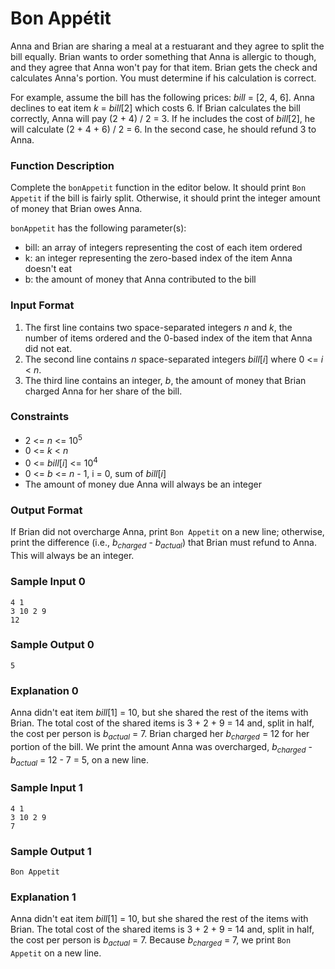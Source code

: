 # Bon Appétit

Anna and Brian are sharing a meal at a restuarant and they agree to split the bill equally. Brian wants to order something that Anna is allergic to though, and they agree that Anna won't pay for that item. Brian gets the check and calculates Anna's portion. You must determine if his calculation is correct.

For example, assume the bill has the following prices: _bill_ = [2, 4, 6]. Anna declines to eat item _k_ = _bill_[2] which costs 6. If Brian calculates the bill correctly, Anna will pay (2 + 4) / 2 = 3. If he includes the cost of _bill_[2], he will calculate (2 + 4 + 6) / 2 = 6. In the second case, he should refund 3 to Anna.

### Function Description

Complete the `bonAppetit` function in the editor below. It should print `Bon Appetit` if the bill is fairly split. Otherwise, it should print the integer amount of money that Brian owes Anna.

`bonAppetit` has the following parameter(s):

* bill: an array of integers representing the cost of each item ordered
* k: an integer representing the zero-based index of the item Anna doesn't eat
* b: the amount of money that Anna contributed to the bill

### Input Format

1. The first line contains two space-separated integers _n_ and _k_, the number of items ordered and the 0-based index of the item that Anna did not eat. 
2. The second line contains _n_ space-separated integers _bill_[_i_] where 0 <= _i_ < _n_. 
3. The third line contains an integer, _b_, the amount of money that Brian charged Anna for her share of the bill.

### Constraints

* 2 <= _n_ <= 10<sup>5</sup>
* 0 <= _k_ < _n_
* 0 <= _bill_[_i_] <= 10<sup>4</sup>
* 0 <= _b_ <= _n_ - 1, i = 0, sum of _bill_[_i_]
* The amount of money due Anna will always be an integer

### Output Format

If Brian did not overcharge Anna, print `Bon Appetit` on a new line; otherwise, print the difference (i.e., _b_<sub>_charged_</sub> - _b_<sub>_actual_</sub>) that Brian must refund to Anna. This will always be an integer.

### Sample Input 0
```
4 1
3 10 2 9
12
```
### Sample Output 0
```
5
```
### Explanation 0
 
Anna didn't eat item _bill_[1] = 10, but she shared the rest of the items with Brian. The total cost of the shared items is 3 + 2 + 9 = 14 and, split in half, the cost per person is _b_<sub>_actual_</sub> = 7. Brian charged her _b_<sub>_charged_</sub> = 12 for her portion of the bill. We print the amount Anna was overcharged, _b_<sub>_charged_</sub> - _b_<sub>_actual_</sub> = 12 - 7 = 5, on a new line.

### Sample Input 1
```
4 1
3 10 2 9
7
```
### Sample Output 1
```
Bon Appetit
```
### Explanation 1
 
Anna didn't eat item _bill_[1] = 10, but she shared the rest of the items with Brian. The total cost of the shared items is 3 + 2 + 9 = 14 and, split in half, the cost per person is _b_<sub>_actual_</sub> = 7. Because _b_<sub>_charged_</sub> = 7, we print `Bon Appetit` on a new line.